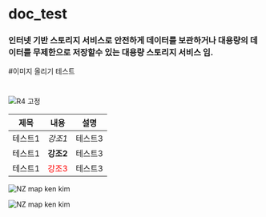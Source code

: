 # doc_test

### 인터넷 기반 스토리지 서비스로 안전하게 데이터를 보관하거나 대용량의 데이터를 무제한으로 저장할수 있는 대용량 스토리지 서비스 임. 

#이미지 올리기 테스트
#
![R4 고정](https://github.guide.sec.samsung.net/storage/user/209/files/c63f9780-de48-11eb-8648-db3de513207f)

|제목|내용|설명|
|---|---|---|
|테스트1|*강조1*|테스트3|
|테스트1|**강조2**|테스트3|
|테스트1|<span style="color:red">강조3</span>|테스트3|


![NZ map ken kim](https://github.guide.sec.samsung.net/storage/user/209/files/e5e32e00-e328-11eb-97fe-8c55b9e1f6c5)

![NZ map ken kim](https://github.guide.sec.samsung.net/storage/user/209/files/e5e32e00-e328-11eb-97fe-8c55b9e1f6c5)

